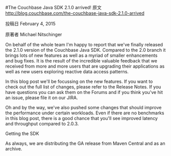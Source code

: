 #The Couchbase Java SDK 2.1.0 arrived!
原文
http://blog.couchbase.com/the-couchbase-java-sdk-2.1.0-arrived

投稿日
February 4, 2015

原著者
Michael Nitschinger


On behalf of the whole team I'm happy to report that we've finally released the 2.1.0 version of the Couchbase Java SDK. Compared to the 2.0 branch it brings lots of new features as well as a myriad of smaller enhancements and bug fixes. It is the result of the incredible valuable feedback that we received from more and more users that are upgrading their applications as well as new users exploring reactive data access patterns.

In this blog post we'll be focussing on the new features. If you want to check out the full list of changes, please refer to the Release Notes. If you have questions you can ask them on the Forums and if you think you've hit an issue, please file it on our JIRA.

Oh and by the way, we've also pushed some changes that should improve the performance under certain workloads. Even if there are no benchmarks in this blog post, there is a good chance that you'll see improved latency and throughput compared to 2.0.3.

Getting the SDK

As always, we are distributing the GA release from Maven Central and as an archive.


